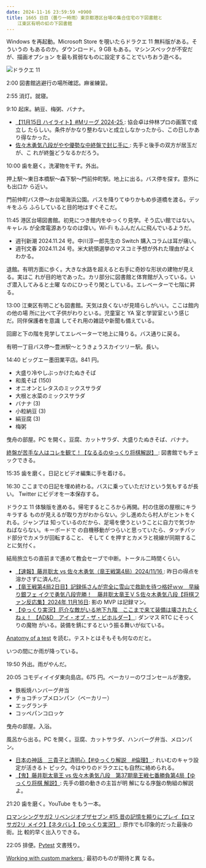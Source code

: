 ```yaml
---
date: 2024-11-16 23:59:59 +0900
title: 1665 日目（曇り一時雨）東京都港区台場の集合住宅の下図書館と
    江東区有明の虹の下図書館
---
```


Windows を再起動。Microsoft Store を覗いたらドラクエ 11 無料版がある。そういうの
もあるのか。ダウンロード。9 GB もある。マシンスペックが不安だが、描画オプション
を最も貧弱なものに設定することでいちおう遊べる。

![ドラクエ 11](https://pbs.twimg.com/media/GccNpZkaAAECVsy?format=jpg&name=small)

2:00 図書館逃避行の場所確認。麻雀練習。

2:55 消灯。就寝。

9:10 起床。納豆、梅粥、バナナ。

* [【11月15日 ハイライト】#Mリーグ 2024-25
  ](https://www.youtube.com/watch?v=hzVkhJjeTPY): 協会卓は仲林プロの画策で成立し
  たらしい。条件がかなり整わないと成立しなかったから、この日しかあり得なかった。
* [佐々木勇気八段がやや優勢な中終盤で封じ手に
  ](https://www.youtube.com/watch?v=Rz3gFXdYm88): 先手と後手の双方が居玉だが、こ
  れが終盤どうなるかだろう。

10:00 歯を磨く。洗濯物を干す。外出。

押上駅～東日本橋駅～森下駅～門前仲町駅。地上に出る。バス停を探す。意外にも出口か
ら近い。

門前仲町バス停～お台場海浜公園。バスを降りてゆりかもめ歩道橋を渡る。デッキをふら
ふらしていると目的地はすぐそこだ。

<blockquote class="twitter-tweet"
  data-conversation="none"
  data-media-max-width="480" data-theme="dark" data-align="center">
<a href="https://twitter.com/showa_yojyo/status/1857688365816000961"></a>
</blockquote>

11:45 港区台場図書館。初見につき館内をゆっくり見学。そう広い館ではない。キャレル
が全席電源ありなのは偉い。Wi-Fi もふんだんに飛んでいるようだ。

* 週刊新潮 2024.11.24 号。中川淳一郎先生の Switch 購入コラムは耳が痛い。
* 週刊文春 2024.11.24 号。米大統領選挙のマスコミ予想が外れた理由がよくわかる。

退館。有明方面に歩く。大きな水路を超えると右手に奇妙な形状の建物が見える。実はこ
れが目的地であった。カリ部分に図書館と体育館が入っている。いざ潜入してみると土曜
なのにひっそり閑としている。エレベーターで七階に昇る。

<blockquote class="twitter-tweet"
  data-conversation="none"
  data-media-max-width="480" data-theme="dark" data-align="center">
<a href="https://twitter.com/showa_yojyo/status/1858895241702764614"></a>
</blockquote>

13:00 江東区有明こども図書館。天気は良くないが見晴らしがいい。ここは館内の他の場
所に比べて子供がわりといる。児童室と YA 室と学習室という感じだ。同伴保護者を意識
してそれ用の雑誌や新聞も備えている。

回廊と下の階を見学してエレベーターで地上に降りる。バス通りに戻る。

有明一丁目バス停～豊洲駅～とうきょうスカイツリー駅。長い。

14:40 ビッグエー墨田業平店。841 円。

* 大盛り冷やしぶっかけたぬきそば
* 和風そば (150)
* オニオンとレタスのミックスサラダ
* 大根と水菜のミックスサラダ
* バナナ (3)
* 小粒納豆 (3)
* 絹豆腐 (3)
* 梅粥

曳舟の部屋。PC を開く。豆腐、カットサラダ、大盛りたぬきそば、バナナ。

[終盤が苦手な人はコレを観て！【なるるのゆっくり将棋解説】
](https://www.youtube.com/watch?v=dpfETDllxZs): 図書館でもチェックできる。

15:35 歯を磨く。日記とビデオ編集に手を着ける。

16:30 ここまでの日記を埋め終わる。バスに乗っていただけという気もするが長い。
Twitter にビデオを一本保存する。

ドラクエ 11 体験版を進める。帰宅するところから再開。村の住居の屋根にキラキラする
ものが見えるが取り方がわからない。少し進めたら村人がヒントをくれる。ジャンプは
知っているのだから、足場を使うということに自力で気づかねばならない。キーボードで
の自機移動がつらいと思っていたら、タッチパッド部分でカメラが回転すること、
そして <kbd>C</kbd> を押すとカメラと視線が同期することに気付く。

結局旅立ちの直前まで進めて教会セーブで中断。トータル二時間くらい。

* [【速報】藤井聡太 vs 佐々木勇気（竜王戦第4局）2024/11/16
  ](https://www.youtube.com/watch?v=SrAVlWcEYPc): 昨日の得点を溶かさずに済んだ。
* [【竜王戦第4局2日目】記録係さんが完全に雪山で救助を待つ格好ｗｗ　早繰り銀フェ
  イクで勇気八段完勝！　藤井聡太竜王ＶＳ佐々木勇気八段【将棋ファン反応集】2024年
  11月16日](https://www.youtube.com/watch?v=fjhkT1JF0hc): 影の MVP は記録マン。
* [【ゆっくり実況】厄介な敵がいる地下九階　ここまで来て装備は壊されたくねぇ！
  【AD&D　アイ・オブ・ザ・ビホルダー】
  ](https://www.youtube.com/watch?v=hUl7Uu0LKjs): ダンマス RTC にそっくりの魔物
  がいる。装備を錆にするという振る舞いが似ている。

[Anatomy of a test](https://docs.pytest.org/en/stable/explanation/anatomy.html)
を読む。テストとはそもそも何なのだと。

いつの間にか雨が降っている。

19:50 外出。雨がやんだ。

20:05 コモディイイダ東向島店。675 円。ベーカリーのワゴンセールが激安。

* 鉄板焼ハンバーグ弁当
* チョコチップメロンパン（ベーカリー）
* エッグランチ
* コッペパンコロッケ

曳舟の部屋。入浴。

風呂から出る。PC を開く。豆腐、カットサラダ、ハンバーグ弁当、メロンパン。

* [日本の神話　三貴子と清明心【#ゆっくり解説　#倫理】
  ](https://www.youtube.com/watch?v=k6Pa4ZlecjI): れいむのキャラ設定が活きるト
  ピック。今はやりのドラクエにも自然に絡められる。
* [【鬼】藤井聡太竜王 vs 佐々木勇気八段　第37期竜王戦七番勝負第4局【ゆっくり将棋
  解説】](https://www.youtube.com/watch?v=0pSiHi1JZkg): 先手の銀の動きの主旨が明
  解になる序盤の駒組の解説よ。

21:20 歯を磨く。YouTube をもう一本。

[ロマンシングサガ2 リベンジオブザセブン #15 昔の記憶を頼りにプレイ【ロマサガ2リ
メイク】【ネタバレ】【ゆっくり実況】
](https://www.youtube.com/watch?v=xLYz0QIhia4): 原作でも印象的だった最後の街。比
較的早く出入りできる。

22:05 排便。[Pytest] 文書残り。

[Working with custom markers
](https://docs.pytest.org/en/stable/example/markers.html): 最初のものが期待と異
なる。

[pytest]: <https://docs.pytest.org/en/stable/>
